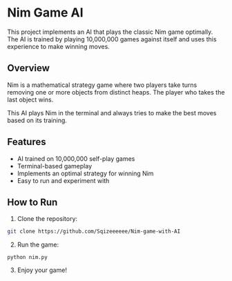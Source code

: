 # Nim Game AI

This project implements an AI that plays the classic Nim game optimally. The AI is trained by playing 10,000,000 games against itself and uses this experience to make winning moves.

## Overview

Nim is a mathematical strategy game where two players take turns removing one or more objects from distinct heaps. The player who takes the last object wins.

This AI plays Nim in the terminal and always tries to make the best moves based on its training.

## Features

- AI trained on 10,000,000 self-play games
- Terminal-based gameplay
- Implements an optimal strategy for winning Nim
- Easy to run and experiment with

## How to Run

1. Clone the repository:

```bash
git clone https://github.com/Sqizeeeeee/Nim-game-with-AI
```

2. Run the game:
```
python nim.py
```

3. Enjoy your game!